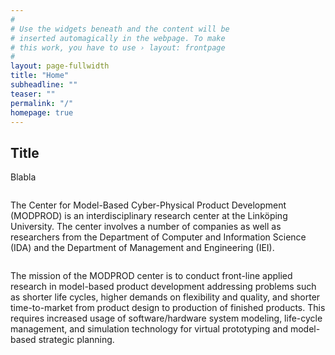 ```yaml
---
#
# Use the widgets beneath and the content will be
# inserted automagically in the webpage. To make
# this work, you have to use › layout: frontpage
#
layout: page-fullwidth
title: "Home"
subheadline: ""
teaser: ""
permalink: "/"
homepage: true
---
```


## Title
Blabla

<img src="{{ site.urlimg }}frontpage.jpg" alt="">

The Center for Model-Based Cyber-Physical Product Development (MODPROD) is an interdisciplinary research center at the Linköping University. The center involves a number of companies as well as researchers from the Department of Computer and Information Science (IDA) and the Department of Management and Engineering (IEI).

<img src="{{ site.urlimg }}block_diagram.png" alt="">

The mission of the MODPROD center is to conduct front-line applied research in model-based product development addressing problems such as shorter life cycles, higher demands on flexibility and quality, and shorter time-to-market from product design to  production of finished products. This requires increased usage of software/hardware system modeling, life-cycle management, and simulation technology for virtual prototyping and model-based strategic planning.
